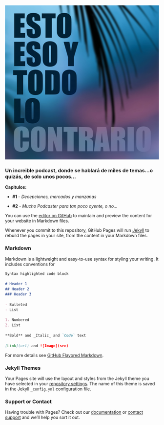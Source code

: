 ![Image](https://raw.githubusercontent.com/dabergar/estoesoytodolocontrario/master/image.jpg)

### Un increible podcast, donde se hablará de miles de temas...o quizás, de solo unos pocos...

**Capitulos:**

- **#1** - _Decepciones, mercados y manzanas_

- **#2** - _Mucho Podcaster para tan poco oyente, o no..._





You can use the [editor on GitHub](https://github.com/dabergar/dabergar.github.io/edit/main/index.md) to maintain and preview the content for your website in Markdown files.

Whenever you commit to this repository, GitHub Pages will run [Jekyll](https://jekyllrb.com/) to rebuild the pages in your site, from the content in your Markdown files.

### Markdown

Markdown is a lightweight and easy-to-use syntax for styling your writing. It includes conventions for

```markdown
Syntax highlighted code block

# Header 1
## Header 2
### Header 3

- Bulleted
- List

1. Numbered
2. List

**Bold** and _Italic_ and `Code` text

[Link](url) and ![Image](src)
```

For more details see [GitHub Flavored Markdown](https://guides.github.com/features/mastering-markdown/).

### Jekyll Themes

Your Pages site will use the layout and styles from the Jekyll theme you have selected in your [repository settings](https://github.com/dabergar/dabergar.github.io/settings). The name of this theme is saved in the Jekyll `_config.yml` configuration file.

### Support or Contact

Having trouble with Pages? Check out our [documentation](https://docs.github.com/categories/github-pages-basics/) or [contact support](https://support.github.com/contact) and we’ll help you sort it out.

